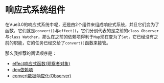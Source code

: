 # 响应式系统组件

在Vue3.0的响应式系统中呢，还是由2个组件来组成响应式系统，并且它们变为了函数，它们就是`convert()`与`effect()`，它们分别代表的是之前的`class Observer`与`class Watcher`，那么在之前的依赖项得利于`Map`现在变为了`Set`，它已经没有之前的职能，它的任务已经交给了`convert()`函数来接管。

那么我推荐的阅读顺序是：

- [effect响应式函数(观察者对象)](./effect响应式函数(观察者对象)/README.md)
- [dep依赖项](./dep依赖项/README.md)
- [convert数据响应化(Observer)](./convert数据响应化(Observer)/README.md)
